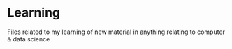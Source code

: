 # Learning
Files related to my learning of new material in anything relating to computer &amp; data science
